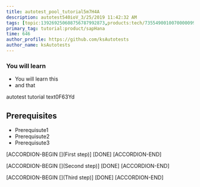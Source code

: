 ```yaml
---
title: autotest_pool_tutorial5m7H4A
description: autotest540ioV_3/25/2019 11:42:32 AM
tags: [topic:139269250608756787992873,products:tech/73554900100700000996,tutorial:experience/advanced]
primary_tag: tutorial:product/sapHana
time: 646
author_profile: https://github.com/ksAutotests
author_name: ksAutotests
---
```

### You will learn
- You will learn this
- and that

autotest tutorial text0F63Yd

## Prerequisites
- Prerequisute1
- Prerequisute2
- Prerequisute3

[ACCORDION-BEGIN [](First step)]
[DONE]
[ACCORDION-END]

[ACCORDION-BEGIN [](Second step)]
[DONE]
[ACCORDION-END]

[ACCORDION-BEGIN [](Third step)]
[DONE]
[ACCORDION-END]

